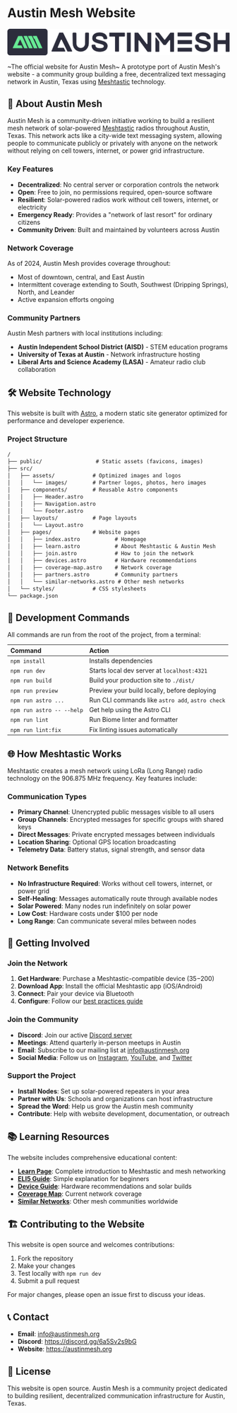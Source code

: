 # Austin Mesh Website

![Austin Mesh Logo](src/assets/images/Austin-Mesh-Logo.svg)

~The official website for Austin Mesh~ A prototype port of Austin Mesh's website - a community group building a free, decentralized text messaging network in Austin, Texas using [Meshtastic](https://meshtastic.org/) technology.

## 🚀 About Austin Mesh

Austin Mesh is a community-driven initiative working to build a resilient mesh network of solar-powered [Meshtastic](https://meshtastic.org/) radios throughout Austin, Texas. This network acts like a city-wide text messaging system, allowing people to communicate publicly or privately with anyone on the network without relying on cell towers, internet, or power grid infrastructure.

### Key Features

- **Decentralized**: No central server or corporation controls the network
- **Open**: Free to join, no permissions required, open-source software
- **Resilient**: Solar-powered radios work without cell towers, internet, or electricity
- **Emergency Ready**: Provides a "network of last resort" for ordinary citizens
- **Community Driven**: Built and maintained by volunteers across Austin

### Network Coverage

As of 2024, Austin Mesh provides coverage throughout:
- Most of downtown, central, and East Austin
- Intermittent coverage extending to South, Southwest (Dripping Springs), North, and Leander
- Active expansion efforts ongoing

### Community Partners

Austin Mesh partners with local institutions including:
- **Austin Independent School District (AISD)** - STEM education programs
- **University of Texas at Austin** - Network infrastructure hosting
- **Liberal Arts and Science Academy (LASA)** - Amateur radio club collaboration

## 🛠️ Website Technology

This website is built with [Astro](https://astro.build), a modern static site generator optimized for performance and developer experience.

### Project Structure

```text
/
├── public/                 # Static assets (favicons, images)
├── src/
│   ├── assets/            # Optimized images and logos
│   │   └── images/        # Partner logos, photos, hero images
│   ├── components/        # Reusable Astro components
│   │   ├── Header.astro
│   │   ├── Navigation.astro
│   │   └── Footer.astro
│   ├── layouts/           # Page layouts
│   │   └── Layout.astro
│   ├── pages/             # Website pages
│   │   ├── index.astro           # Homepage
│   │   ├── learn.astro           # About Meshtastic & Austin Mesh
│   │   ├── join.astro            # How to join the network
│   │   ├── devices.astro         # Hardware recommendations
│   │   ├── coverage-map.astro    # Network coverage
│   │   ├── partners.astro        # Community partners
│   │   └── similar-networks.astro # Other mesh networks
│   └── styles/            # CSS stylesheets
└── package.json
```

## 🧞 Development Commands

All commands are run from the root of the project, from a terminal:

| Command                   | Action                                           |
| :------------------------ | :----------------------------------------------- |
| `npm install`             | Installs dependencies                            |
| `npm run dev`             | Starts local dev server at `localhost:4321`      |
| `npm run build`           | Build your production site to `./dist/`          |
| `npm run preview`         | Preview your build locally, before deploying     |
| `npm run astro ...`       | Run CLI commands like `astro add`, `astro check` |
| `npm run astro -- --help` | Get help using the Astro CLI                     |
| `npm run lint`            | Run Biome linter and formatter                    |
| `npm run lint:fix`        | Fix linting issues automatically                 |

## 🌐 How Meshtastic Works

Meshtastic creates a mesh network using LoRa (Long Range) radio technology on the 906.875 MHz frequency. Key features include:

### Communication Types
- **Primary Channel**: Unencrypted public messages visible to all users
- **Group Channels**: Encrypted messages for specific groups with shared keys
- **Direct Messages**: Private encrypted messages between individuals
- **Location Sharing**: Optional GPS location broadcasting
- **Telemetry Data**: Battery status, signal strength, and sensor data

### Network Benefits
- **No Infrastructure Required**: Works without cell towers, internet, or power grid
- **Self-Healing**: Messages automatically route through available nodes
- **Solar Powered**: Many nodes run indefinitely on solar power
- **Low Cost**: Hardware costs under $100 per node
- **Long Range**: Can communicate several miles between nodes

## 🎯 Getting Involved

### Join the Network
1. **Get Hardware**: Purchase a Meshtastic-compatible device ($35-$200)
2. **Download App**: Install the official Meshtastic app (iOS/Android)
3. **Connect**: Pair your device via Bluetooth
4. **Configure**: Follow our [best practices guide](/join/#best-practices)

### Join the Community
- **Discord**: Join our active [Discord server](https://discord.gg/6a5Sv2s9bG)
- **Meetings**: Attend quarterly in-person meetups in Austin
- **Email**: Subscribe to our mailing list at info@austinmesh.org
- **Social Media**: Follow us on [Instagram](https://www.instagram.com/p/Cq0jOpYLpZy/), [YouTube](https://youtube.com/channel/UCtFl5gdwv0SdrP8sHlDMKNA), and [Twitter](https://twitter.com/AustinMeshOrg)

### Support the Project
- **Install Nodes**: Set up solar-powered repeaters in your area
- **Partner with Us**: Schools and organizations can host infrastructure
- **Spread the Word**: Help us grow the Austin mesh community
- **Contribute**: Help with website development, documentation, or outreach

## 📚 Learning Resources

The website includes comprehensive educational content:

- **[Learn Page](/learn/)**: Complete introduction to Meshtastic and mesh networking
- **[ELI5 Guide](/learn/#eli5)**: Simple explanation for beginners
- **[Device Guide](/devices/)**: Hardware recommendations and solar builds
- **[Coverage Map](/coverage-map/)**: Current network coverage
- **[Similar Networks](/similar-networks/)**: Other mesh communities worldwide

## 🏗️ Contributing to the Website

This website is open source and welcomes contributions:

1. Fork the repository
2. Make your changes
3. Test locally with `npm run dev`
4. Submit a pull request

For major changes, please open an issue first to discuss your ideas.

## 📞 Contact

- **Email**: info@austinmesh.org
- **Discord**: https://discord.gg/6a5Sv2s9bG
- **Website**: https://austinmesh.org

## 📄 License

This website is open source. Austin Mesh is a community project dedicated to building resilient, decentralized communication infrastructure for Austin, Texas.
